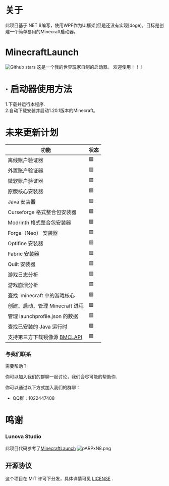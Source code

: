 ﻿# 关于
此项目基于.NET 8编写，使用WPF作为UI框架(但是还没有实现[doge)，目标是创建一个简单易用的Minecraft启动器。	

# MinecraftLaunch
![Github stars](https://img.shields.io/github/stars/uhejhjd/NewRepo.svg)
这是一个我的世界玩家自制的启动器。
欢迎使用！！！
# · 启动器使用方法
1.下载并运行本程序.  
2.自动下载安装并启动1.20.1版本的Minecraft。
# 未来更新计划
| 功能                                                             | 状态                |
| ---------------------------------------------------------------  | ------------------- |
| 离线账户验证器                                                    | 🟩                    |
| 外置账户验证器                                                    | 🟥                    |
| 微软账户验证器                                                    | 🟥                   |
| 原版核心安装器                                                    | 🟩                    |
| Java 安装器                                                       | 🟥                   |
| Curseforge 格式整合包安装器                                        | 🟩                   |
| Modrinth 格式整合包安装器                                          | 🟩                   |
| Forge（Neo） 安装器                                               | 🟥                 |
| Optifine 安装器                                                   | 🟥                 |
| Fabric 安装器                                                     | 🟥                 |
| Quilt 安装器                                                      | 🟥                  | 
| 游戏日志分析                                                       | 🟥                  |
| 游戏崩溃分析                                                       | 🟥                  |
| 查找 .minecraft 中的游戏核心                                       | 🟩                   |
| 创建、启动、管理 Minecraft 进程                                    | 🟩                  |
| 管理 launchprofile.json 的数据                                     | 🟥                  |
| 查找已安装的 Java 运行时                                           | 🟩                   |
| 支持第三方下载镜像源 [BMCLAPI](https://bmclapidoc.bangbang93.com/) | 🟩                   |
### 与我们联系

需要帮助？

你可以加入我们的群聊一起讨论，我们会尽可能的帮助你.

你可以通过以下方式加入我们的群聊：

- QQ群：1022447408

# 鸣谢
### Lunova Studio
此项目代码参考了[MinecraftLaunch](https://github.com/Lunova-Studio/MinecraftLaunch)
<img src="https://lunova.studio/wp-content/uploads/2025/07/MinecraftLaunch-scaled.png" alt="pARPxN8.png" border="0" />
## 开源协议

这个项目在 MIT 许可下分发，具体详情可见 [LICENSE](还没创建doge.md) .